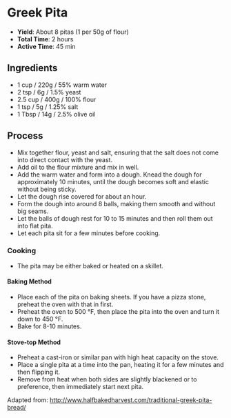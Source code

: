 Greek Pita
==========

* **Yield**: About 8 pitas (1 per 50g of flour)
* **Total Time**: 2 hours
* **Active Time**: 45 min

## Ingredients

* 1 cup / 220g / 55% warm water
* 2 tsp / 6g / 1.5% yeast
* 2.5 cup / 400g / 100% flour
* 1 tsp / 5g / 1.25% salt
* 1 Tbsp / 14g / 2.5% olive oil

## Process

* Mix together flour, yeast and salt, ensuring that the salt does not come into direct
  contact with the yeast.
* Add oil to the flour mixture and mix in well.
* Add the warm water and form into a dough. Knead the dough for approximately 10 minutes,
  until the dough becomes soft and elastic without being sticky.
* Let the dough rise covered for about an hour.
* Form the dough into around 8 balls, making them smooth and without big seams.
* Let the balls of dough rest for 10 to 15 minutes and then roll them out into
  flat pita.
* Let each pita sit for a few minutes before cooking.

### Cooking

* The pita may be either baked or heated on a skillet.

#### Baking Method

* Place each of the pita on baking sheets. If you have a pizza stone, preheat the oven with that
  in first.
* Preheat the oven to 500 °F, then place the pita into the oven and turn it down to 450 °F.
* Bake for 8-10 minutes.

#### Stove-top Method

* Preheat a cast-iron or similar pan with high heat capacity on the stove.
* Place a single pita at a time into the pan, heating it for a few minutes and then flipping
  it.
* Remove from heat when both sides are slightly blackened or to preference, then immediately
  start next pita.

Adapted from: http://www.halfbakedharvest.com/traditional-greek-pita-bread/
